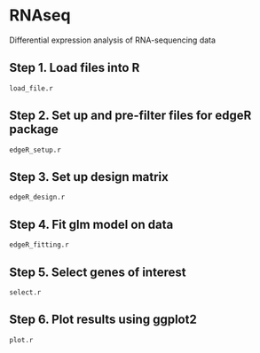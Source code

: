 # RNAseq
Differential expression analysis of RNA-sequencing data

## Step 1. Load files into R
```
load_file.r
```

## Step 2. Set up and pre-filter files for edgeR package
```
edgeR_setup.r
```

## Step 3. Set up design matrix
```
edgeR_design.r
```

## Step 4. Fit glm model on data
```
edgeR_fitting.r	
```
## Step 5. Select genes of interest
```
select.r	
```

## Step 6. Plot results using ggplot2
```
plot.r
```

